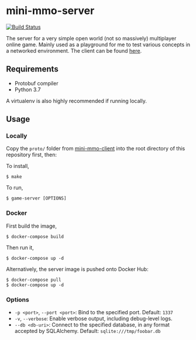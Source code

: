 # mini-mmo-server
[![Build Status](https://travis-ci.org/jenningsm42/mini-mmo-server.svg?branch=master)](https://travis-ci.org/jenningsm42/mini-mmo-server)

The server for a very simple open world (not so massively) multiplayer online game. Mainly used as a playground for me to test various concepts in a networked environment. The client can be found [here](https://github.com/jenningsm42/mini-mmo-client).

## Requirements
* Protobuf compiler
* Python 3.7

A virtualenv is also highly recommended if running locally.

## Usage

### Locally
Copy the `proto/` folder from [mini-mmo-client](https://github.com/jenningsm42/mini-mmo-client) into the root directory of this repository first, then:

To install,

```
$ make
```

To run,

```
$ game-server [OPTIONS]
```

### Docker
First build the image,

```
$ docker-compose build
```

Then run it,

```
$ docker-compose up -d
```

Alternatively, the server image is pushed onto Docker Hub:

```
$ docker-compose pull
$ docker-compose up -d
```

### Options
* `-p <port>`, `--port <port>`: Bind to the specified port. Default: `1337`
* `-v`, `--verbose`: Enable verbose output, including debug-level logs.
* `--db <db-uri>`: Connect to the specified database, in any format accepted by SQLAlchemy. Default: `sqlite:///tmp/foobar.db`
